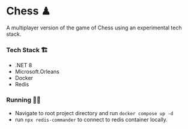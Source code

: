 # Chess ♟

A multiplayer version of the game of Chess using an experimental tech stack.

### Tech Stack 🏗
- .NET 8
- Microsoft.Orleans
- Docker
- Redis

### Running 🏃‍♀️
- Navigate to root project directory and run `docker compose up -d`
- run `npx redis-commander` to connect to redis container locally.